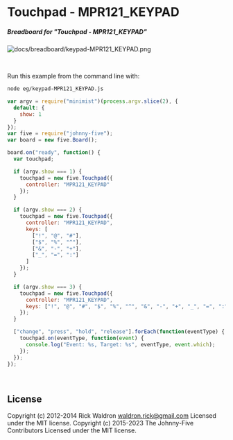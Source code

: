 <!--remove-start-->

# Touchpad - MPR121_KEYPAD

<!--remove-end-->






##### Breadboard for "Touchpad - MPR121_KEYPAD"



![docs/breadboard/keypad-MPR121_KEYPAD.png](breadboard/keypad-MPR121_KEYPAD.png)<br>

&nbsp;




Run this example from the command line with:
```bash
node eg/keypad-MPR121_KEYPAD.js
```


```javascript
var argv = require("minimist")(process.argv.slice(2), {
  default: {
    show: 1
  }
});
var five = require("johnny-five");
var board = new five.Board();

board.on("ready", function() {
  var touchpad;

  if (argv.show === 1) {
    touchpad = new five.Touchpad({
      controller: "MPR121_KEYPAD"
    });
  }

  if (argv.show === 2) {
    touchpad = new five.Touchpad({
      controller: "MPR121_KEYPAD",
      keys: [
        ["!", "@", "#"],
        ["$", "%", "^"],
        ["&", "-", "+"],
        ["_", "=", ":"]
      ]
    });
  }

  if (argv.show === 3) {
    touchpad = new five.Touchpad({
      controller: "MPR121_KEYPAD",
      keys: ["!", "@", "#", "$", "%", "^", "&", "-", "+", "_", "=", ":"]
    });
  }

  ["change", "press", "hold", "release"].forEach(function(eventType) {
    touchpad.on(eventType, function(event) {
      console.log("Event: %s, Target: %s", eventType, event.which);
    });
  });
});

```








&nbsp;

<!--remove-start-->

## License
Copyright (c) 2012-2014 Rick Waldron <waldron.rick@gmail.com>
Licensed under the MIT license.
Copyright (c) 2015-2023 The Johnny-Five Contributors
Licensed under the MIT license.

<!--remove-end-->
